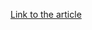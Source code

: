 [Link to the article](https://medium.com/@Sebdraven/goblin-panda-continues-to-target-vietnam-bc2f0f56dcd6)
